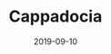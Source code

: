 ---
title: Cappadocia
layout: gallery
date: 2019-09-10
description: Cappadocia
image: /gallery/turkey/balloons-2.jpg
---